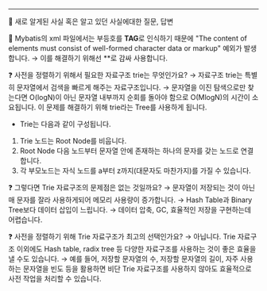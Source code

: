 
---
🍎 새로 알게된 사실 혹은 알고 있던 사실에대한 질문, 답변

🍏 Mybatis의 xml 파일에서는 부등호를 **TAG**로 인식하기 때문에 "The content of elements must consist of well-formed character data or markup" 예외가 발생합니다.
→ 이를 해결하기 위해선 **<![CDATA[Content]]>로 감싸 사용합니다.

❓ 사전을 정렬하기 위해서 필요한 자료구조 trie는 무엇인가요?
→ 자료구조 trie는 특별히 문자열에서 검색을 빠르게 해주는 자료구조입니다.
→ 문자열을 이진 탐색으로만 찾는다면 O(logN)이 아닌 문자열 내부까지 순회를 돌아야 함으로 O(MlogN)의 시간이 소요됩니다. 이 문제를 해결하기 위해 trie라는 Tree를 사용하게 됩니다.
- Trie는 다음과 같이 구성됩니다.
1. Trie 노드는 Root Node를 비웁니다.
2. Root Node 다음 노드부터 문자열 안에 존재하는 하나의 문자를 갖는 노드로 연결합니다.
3. 각 부모노드는 자식 노드를 a부터 z까지(대문자도 마찬가지)를 가질 수 있습니다.

❓ 그렇다면 Trie 자료구조의 문제점은 없는 것일까요?
→ 문자열이 저장되는 것이 아닌 매 문자를 잘라 사용하게되어 메모리 사용량이 증가합니다.
→ Hash Table과 Binary Tree보다 데이터 삽입이 느립니다.
→ 데이터 압축, GC, 효율적인 저장을 구현하는데 어렵습니다.

❓ 사전을 정렬하기 위해 Trie 자료구조가 최고의 선택인가요?
→ 아닙니다. Trie 자료구조 이외에도 Hash table, radix tree 등 다양한 자료구조를 사용하는 것이 좋은 효율을 낼 수도 있습니다.
→ 예를 들어, 저장할 문자열의 수, 저장할 문자열의 길이, 자주 사용하는 문자열을 빈도 등을 활용하면 비단 Trie 자료구조를 사용하지 않아도 효율적으로 사전 작업을 처리할 수 있습니다.